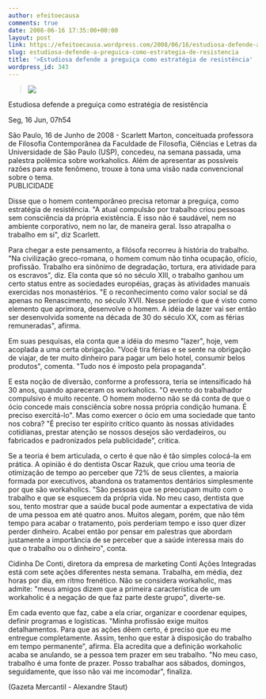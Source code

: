 ```yaml
---
author: efeitoecausa
comments: true
date: 2008-06-16 17:35:00+00:00
layout: post
link: https://efeitoecausa.wordpress.com/2008/06/16/estudiosa-defende-a-preguica-como-estrategia-de-resistencia/
slug: estudiosa-defende-a-preguica-como-estrategia-de-resistencia
title: '>Estudiosa defende a preguiça como estratégia de resistência'
wordpress_id: 343
---
```


>[![](http://efeitoecausa.files.wordpress.com/2008/06/preguic3a7a.jpg?w=300)](http://efeitoecausa.files.wordpress.com/2008/06/preguic3a7a.jpg)  
  
Estudiosa defende a preguiça como estratégia de resistência  
  
Seg, 16 Jun, 07h54  
  
São Paulo, 16 de Junho de 2008 - Scarlett Marton, conceituada professora de Filosofia Contemporânea da Faculdade de Filosofia, Ciências e Letras da Universidade de São Paulo (USP), concedeu, na semana passada, uma palestra polêmica sobre workaholics. Além de apresentar as possíveis razões para este fenômeno, trouxe à tona uma visão nada convencional sobre o tema.  
PUBLICIDADE  
  
Disse que o homem contemporâneo precisa retomar a preguiça, como estratégia de resistência. "A atual compulsão por trabalho criou pessoas sem consciência da própria existência. E isso não é saudável, nem no ambiente corporativo, nem no lar, de maneira geral. Isso atrapalha o trabalho em si", diz Scarlett.  
  
Para chegar a este pensamento, a filósofa recorreu à história do trabalho. "Na civilização greco-romana, o homem comum não tinha ocupação, ofício, profissão. Trabalho era sinônimo de degradação, tortura, era atividade para os escravos", diz. Ela conta que só no século XIII, o trabalho ganhou um certo status entre as sociedades européias, graças às atividades manuais exercidas nos monastérios. "E o reconhecimento como valor social se dá apenas no Renascimento, no século XVII. Nesse período é que é visto como elemento que aprimora, desenvolve o homem. A idéia de lazer vai ser então ser desenvolvida somente na década de 30 do século XX, com as férias remuneradas", afirma.  
  
Em suas pesquisas, ela conta que a idéia do mesmo "lazer", hoje, vem acoplada a uma certa obrigação. "Você tira férias e se sente na obrigação de viajar, de ter muito dinheiro para pagar um belo hotel, consumir belos produtos", comenta. "Tudo nos é imposto pela propaganda".  
  
E esta noção de diversão, conforme a professora, teria se intensificado há 30 anos, quando apareceram os workaholics. "O evento do trabalhador compulsivo é muito recente. O homem moderno não se dá conta de que o ócio concede mais consciência sobre nossa própria condição humana. É preciso exercitá-lo". Mas como exercer o ócio em uma sociedade que tanto nos cobra? "É preciso ter espírito crítico quanto às nossas atividades cotidianas, prestar atenção se nossos desejos são verdadeiros, ou fabricados e padronizados pela publicidade", critica.  
  
Se a teoria é bem articulada, o certo é que não é tão simples colocá-la em prática. A opinião é do dentista Oscar Razuk, que criou uma teoria de otimização de tempo ao perceber que 72% de seus clientes, a maioria formada por executivos, abandona os tratamentos dentários simplesmente por que são workaholics. "São pessoas que se preocupam muito com o trabalho e que se esquecem da própria vida. No meu caso, dentista que sou, tento mostrar que a saúde bucal pode aumentar a expectativa de vida de uma pessoa em até quatro anos. Muitos alegam, porém, que não têm tempo para acabar o tratamento, pois perderiam tempo e isso quer dizer perder dinheiro. Acabei então por pensar em palestras que abordam justamente a importância de se perceber que a saúde interessa mais do que o trabalho ou o dinheiro", conta.  
  
Cidinha De Conti, diretora da empresa de marketing Conti Ações Integradas está com sete ações diferentes nesta semana. Trabalha, em média, dez horas por dia, em ritmo frenético. Não se considera workaholic, mas admite: "meus amigos dizem que a primeira característica de um workaholic é a negação de que faz parte deste grupo", diverte-se.  
  
Em cada evento que faz, cabe a ela criar, organizar e coordenar equipes, definir programas e logísticas. "Minha profissão exige muitos detalhamentos. Para que as ações dêem certo, é preciso que eu me entregue completamente. Assim, tenho que estar à disposição do trabalho em tempo permanente", afirma. Ela acredita que a definição workaholic acaba se anulando, se a pessoa tem prazer em seu trabalho. "No meu caso, trabalho é uma fonte de prazer. Posso trabalhar aos sábados, domingos, seguidamente, que isso não vai me incomodar", finaliza.  
  
(Gazeta Mercantil - Alexandre Staut)
